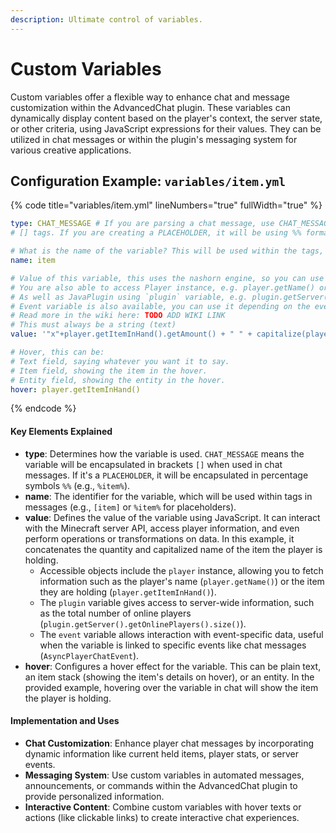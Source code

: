 ```yaml
---
description: Ultimate control of variables.
---
```


# Custom Variables

Custom variables offer a flexible way to enhance chat and message customization within the AdvancedChat plugin. These variables can dynamically display content based on the player's context, the server state, or other criteria, using JavaScript expressions for their values. They can be utilized in chat messages or within the plugin's messaging system for various creative applications.

## Configuration Example: `variables/item.yml`

{% code title="variables/item.yml" lineNumbers="true" fullWidth="true" %}
```yaml
type: CHAT_MESSAGE # If you are parsing a chat message, use CHAT_MESSAGE. This means message will be surrounded in
# [] tags. If you are creating a PLACEHOLDER, it will be using %% formatting, e.g. %item%

# What is the name of the variable? This will be used within the tags, e.g. [item] or %item%
name: item

# Value of this variable, this uses the nashorn engine, so you can use any javascript here.
# You are also able to access Player instance, e.g. player.getName() or player.getUniqueId()
# As well as JavaPlugin using `plugin` variable, e.g. plugin.getServer().getOnlinePlayers().size()
# Event variable is also available, you can use it depending on the event, if this is used for chat it would access AsyncPlayerChatEvent
# Read more in the wiki here: TODO ADD WIKI LINK
# This must always be a string (text)
value: '"x"+player.getItemInHand().getAmount() + " " + capitalize(player.getItemInHand().getType().name())'

# Hover, this can be:
# Text field, saying whatever you want it to say.
# Item field, showing the item in the hover.
# Entity field, showing the entity in the hover.
hover: player.getItemInHand()
```
{% endcode %}

#### Key Elements Explained

* **type**: Determines how the variable is used. `CHAT_MESSAGE` means the variable will be encapsulated in brackets `[]` when used in chat messages. If it's a `PLACEHOLDER`, it will be encapsulated in percentage symbols `%%` (e.g., `%item%`).
* **name**: The identifier for the variable, which will be used within tags in messages (e.g., `[item]` or `%item%` for placeholders).
* **value**: Defines the value of the variable using JavaScript. It can interact with the Minecraft server API, access player information, and even perform operations or transformations on data. In this example, it concatenates the quantity and capitalized name of the item the player is holding.
  * Accessible objects include the `player` instance, allowing you to fetch information such as the player's name (`player.getName()`) or the item they are holding (`player.getItemInHand()`).
  * The `plugin` variable gives access to server-wide information, such as the total number of online players (`plugin.getServer().getOnlinePlayers().size()`).
  * The `event` variable allows interaction with event-specific data, useful when the variable is linked to specific events like chat messages (`AsyncPlayerChatEvent`).
* **hover**: Configures a hover effect for the variable. This can be plain text, an item stack (showing the item's details on hover), or an entity. In the provided example, hovering over the variable in chat will show the item the player is holding.

#### Implementation and Uses

* **Chat Customization**: Enhance player chat messages by incorporating dynamic information like current held items, player stats, or server events.
* **Messaging System**: Use custom variables in automated messages, announcements, or commands within the AdvancedChat plugin to provide personalized information.
* **Interactive Content**: Combine custom variables with hover texts or actions (like clickable links) to create interactive chat experiences.
